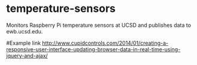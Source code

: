 # temperature-sensors
Monitors Raspberry Pi temperature sensors at UCSD and publishes data to ewb.ucsd.edu.

#Example link
http://www.cupidcontrols.com/2014/01/creating-a-responsive-user-interface-updating-browser-data-in-real-time-using-jquery-and-ajax/
